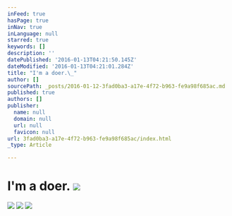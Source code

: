 ```yaml
---
inFeed: true
hasPage: true
inNav: true
inLanguage: null
starred: true
keywords: []
description: ''
datePublished: '2016-01-13T04:21:50.145Z'
dateModified: '2016-01-13T04:21:01.284Z'
title: "I'm a doer.\_"
author: []
sourcePath: _posts/2016-01-12-3fad0ba3-a17e-4f72-b963-fe9a98f685ac.md
published: true
authors: []
publisher:
  name: null
  domain: null
  url: null
  favicon: null
url: 3fad0ba3-a17e-4f72-b963-fe9a98f685ac/index.html
_type: Article

---
```

# I'm a doer. ![](https://s3-us-west-2.amazonaws.com/the-grid-img/p/72ed04b73eea383694ab0f3fce3b58c9fc5e89ec.jpg)
![](https://s3-us-west-2.amazonaws.com/the-grid-img/p/dfd3a9f431372342f69b4ccc80824c9d349ecb9f.jpg)
![](https://the-grid-user-content.s3-us-west-2.amazonaws.com/796e7bc6-94c3-4532-95e6-3700f12353c4.png)
![](https://the-grid-user-content.s3-us-west-2.amazonaws.com/2ce5de45-2bb4-45bf-ad3a-17d937dcaf34.JPG)